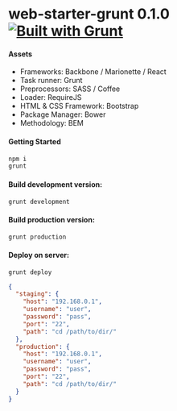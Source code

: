 # web-starter-grunt 0.1.0 [![Built with Grunt](https://cdn.gruntjs.com/builtwith.png)](http://gruntjs.com/)

#### Assets
- Frameworks: Backbone / Marionette / React
- Task runner: Grunt
- Preprocessors: SASS / Coffee
- Loader: RequireJS
- HTML & CSS Framework: Bootstrap
- Package Manager: Bower
- Methodology: BEM


#### Getting Started

```bash
npm i
grunt
```


#### Build development version:

```bash
grunt development
```


#### Build production version:

```bash
grunt production
```


#### Deploy on server:

```bash
grunt deploy
```

```json
{
  "staging": {
    "host": "192.168.0.1",
    "username": "user",
    "password": "pass",
    "port": "22",
    "path": "cd /path/to/dir/"
  },
  "production": {
    "host": "192.168.0.1",
    "username": "user",
    "password": "pass",
    "port": "22",
    "path": "cd /path/to/dir/"
  }
}
```